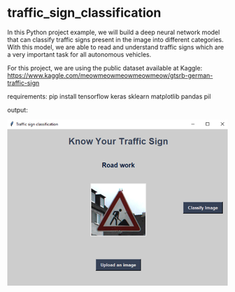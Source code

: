# traffic_sign_classification

In this Python project example, we will build a deep neural network model that can classify traffic signs present in the image into different categories. With this model, we are able to read and understand traffic signs which are a very important task for all autonomous vehicles.

For this project, we are using the public dataset available at Kaggle:
  https://www.kaggle.com/meowmeowmeowmeowmeow/gtsrb-german-traffic-sign
  
requirements: pip install tensorflow keras sklearn matplotlib pandas pil

output:

![](graphical-user-interface-project-in-python.png)
